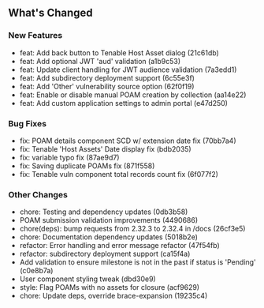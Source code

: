 ## What's Changed

### New Features
* feat: Add back button to Tenable Host Asset dialog (21c61db)
* feat: Add optional JWT 'aud' validation (a1b9c53)
* feat: Update client handling for JWT audience validation (7a3edd1)
* feat: Add subdirectory deployment support (6c55e3f)
* feat: Add 'Other' vulnerability source option (62f0f19)
* feat: Enable or disable manual POAM creation by collection (aa14e22)
* feat: Add custom application settings to admin portal (e47d250)

### Bug Fixes
* fix: POAM details component SCD w/ extension date fix (70bb7a4)
* fix: Tenable 'Host Assets' Date display fix (bdb2035)
* fix: variable typo fix (87ae9d7)
* fix: Saving duplicate POAMs fix (871f558)
* fix: Tenable vuln component total records count fix (6f077f2)

### Other Changes
* chore: Testing and dependency updates (0db3b58)
* POAM submission validation improvements (4490686)
* chore(deps): bump requests from 2.32.3 to 2.32.4 in /docs (26cf3e5)
* chore: Documentation dependency updates (5018b2e)
* refactor: Error handling and error message refactor (47f54fb)
* refactor: subdirectory deployment support (ca15f4a)
* Add validation to ensure milestone is not in the past if status is 'Pending' (c0e8b7a)
* User component styling tweak (dbd30e9)
* style: Flag POAMs with no assets for closure (acf9629)
* chore: Update deps, override brace-expansion (19235c4)

